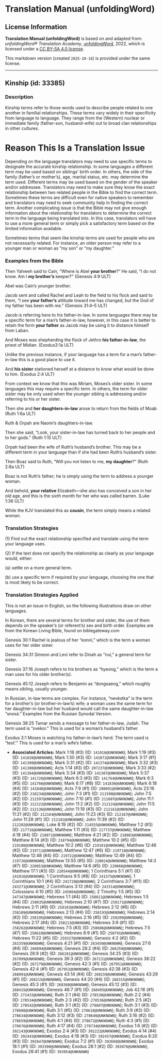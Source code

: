 # Translation Manual (unfoldingWord)

## License Information

**Translation Manual (unfoldingWord)** is based on and adapted from: _unfoldingWord® Translation Academy_, [unfoldingWord](https://unfoldingword.org/utw), 2022, which is licensed under a [CC BY-SA 4.0 license](https://creativecommons.org/licenses/by-sa/4.0/legalcode.en).

This markdown version (created `2025-10-16`) is provided under the same license.



--------------------------------

## Kinship (id: 33385)

### Description

Kinship terms refer to those words used to describe people related to one another in familial relationships. These terms vary widely in their specificity from language to language. They range from the (Western) nuclear or immediate family (father\-son, husband\-wife) out to broad clan relationships in other cultures.

Reason This Is a Translation Issue
==================================

Depending on the language translators may need to use specific terms to designate the accurate kinship relationship. In some languages a different term may be used based on siblings’ birth order. In others, the side of the family (father’s or mother’s), age, marital status, etc. may determine the term used. Different terms may be used based on the gender of the speaker and/or addressee. Translators may need to make sure they know the exact relationship between two related people in the Bible to find the correct term. Sometimes these terms are difficult even for native speakers to remember and translators may need to seek community help in finding the correct term. Another complicating issue is that the Bible may not give enough information about the relationship for translators to determine the correct term in the language being translated into. In this case, translators will have to use a more general term or simply pick a satisfactory term based on the limited information available.

Sometimes terms that seem like kinship terms are used for people who are not necessarily related. For instance, an older person may refer to a younger man or woman as “my son” or “my daughter.”

### Examples from the Bible

Then Yahweh said to Cain, “Where is Abel **your brother**?” He said, “I do not know. Am I **my brother’s** keeper?” (Genesis 4:9 ULT)

Abel was Cain’s younger brother.

Jacob sent and called Rachel and Leah to the field to his flock and said to them, “I see **your father’s** attitude toward me has changed, but the God of my father has been with me.” (Genesis 31:4–5 ULT)

Jacob is referring here to his father\-in\-law. In some languages there may be a specific term for a man’s father\-in\-law, however, in this case it is better to retain the form **your father** as Jacob may be using it to distance himself from Laban.

And Moses was shepherding the flock of Jethro **his father\-in\-law**, the priest of Midian. (Exodus3:1a ULT)

Unlike the previous instance, if your language has a term for a man’s father\-in\-law this is a good place to use it.

And **his sister** stationed herself at a distance to know what would be done to him. (Exodus 2:4 ULT)

From context we know that this was Miriam, Moses’s older sister. In some languages this may require a specific term. In others, the term for older sister may be only used when the younger sibling is addressing and/or referring to his or her sister.

Then she and **her daughters\-in\-law** arose to return from the fields of Moab (Ruth 1:6a ULT)

Ruth \& Orpah are Naomi’s daughters\-in\-law.

Then she said, “Look, your sister\-in\-law has turned back to her people and to her gods.” (Ruth 1:15 ULT)

Orpah had been the wife of Ruth’s husband’s brother. This may be a different term in your language than if she had been Ruth’s husband’s sister.

Then Boaz said to Ruth, “Will you not listen to me, **my daughter**?” (Ruth 2:8a ULT)

Boaz is not Ruth’s father; he is simply using the term to address a younger woman.

And behold, **your relative** Elizabeth—she also has conceived a son in her old age, and this is the sixth month for her who was called barren. (Luke 1:36 ULT)

While the KJV translated this as **cousin**, the term simply means a related woman.

### Translation Strategies

(1\) Find out the exact relationship specified and translate using the term your language uses.

(2\) If the text does not specify the relationship as clearly as your language would, either:

(a) settle on a more general term.

(b) use a specific term if required by your language, choosing the one that is most likely to be correct.

### Translation Strategies Applied

This is not an issue in English, so the following illustrations draw on other languages.

In Korean, there are several terms for brother and sister, the use of them depends on the speaker’s (or referent’s) sex and birth order. Examples are from the Korean Living Bible, found on biblegateway.com

Genesis 30:1 Rachel is jealous of her “eonni,” which is the term a woman uses for her older sister.

Genesis 34:31 Simeon and Levi refer to Dinah as “nui,” a general term for sister.

Genesis 37:16 Joseph refers to his brothers as “hyeong,” which is the term a man uses for his older brother(s).

Genesis 45:12 Joseph refers to Benjamin as “dongsaeng,” which roughly means sibling, usually younger.

In Russian, in\-law terms are complex. For instance, “nevéstka” is the term for a brother’s (or brother\-in\-law’s) wife; a woman uses the same term for her daughter\-in\-law but her husband would call the same daughter\-in\-law “snoxá.” Examples from the Russian Synodal Version.

Genesis 38:25 Tamar sends a message to her father\-in\-law, Judah. The term used is “svekor.” This is used for a woman’s husband’s father.

Exodus 3:1 Moses is watching his father\-in\-law’s herd. The term used is “test’.” This is used for a man’s wife’s father.

* **Associated Articles:** Mark 1:16 (#3) (ID: `141016@UNKNOWN`); Mark 1:19 (#3) (ID: `141028@UNKNOWN`); Mark 1:30 (#3) (ID: `141072@UNKNOWN`); Mark 3:17 (#1) (ID: `141309@UNKNOWN`); Mark 3:31 (#2) (ID: `141374@UNKNOWN`); Mark 3:32 (#3) (ID: `141380@UNKNOWN`); Acts 1:14 (#3) (ID: `207237@UNKNOWN`); Mark 3:33 (#2) (ID: `141384@UNKNOWN`); Mark 3:34 (#3) (ID: `141387@UNKNOWN`); Mark 5:37 (#3) (ID: `141726@UNKNOWN`); Mark 6:3 (#3) (ID: `141764@UNKNOWN`); Mark 6:3 (#5) (ID: `141766@UNKNOWN`); Mark 6:17 (#8) (ID: `141836@UNKNOWN`); Mark 6:18 (#4) (ID: `141840@UNKNOWN`); Acts 7:9 (#1) (ID: `208091@UNKNOWN`); Acts 23:16 (#2) (ID: `210234@UNKNOWN`); John 7:3 (#1) (ID: `211590@UNKNOWN`); John 7:5 (#2) (ID: `211597@UNKNOWN`); John 7:10 (#1) (ID: `211607@UNKNOWN`); John 11:1 (#3) (ID: `212122@UNKNOWN`); John 11:2 (#2) (ID: `212124@UNKNOWN`); John 11:5 (#2) (ID: `212136@UNKNOWN`); John 11:19 (#3) (ID: `212161@UNKNOWN`); John 11:21 (#2) (ID: `212164@UNKNOWN`); John 11:23 (#3) (ID: `212167@UNKNOWN`); John 11:28 (#1) (ID: `212182@UNKNOWN`); John 11:39 (#2) (ID: `212202@UNKNOWN`); Luke 8:19 (#2) (ID: `214555@UNKNOWN`); Matthew 1:2 (#3) (ID: `217716@UNKNOWN`); Matthew 1:11 (#3) (ID: `217737@UNKNOWN`); Matthew 4:18 (#4) (ID: `218071@UNKNOWN`); Matthew 4:21 (#2) (ID: `218083@UNKNOWN`); Matthew 8:14 (#3) (ID: `218794@UNKNOWN`); Matthew 10:2 (#5) (ID: `219100@UNKNOWN`); Matthew 10:2 (#6) (ID: `219101@UNKNOWN`); Matthew 12:46 (#2) (ID: `219711@UNKNOWN`); Matthew 12:47 (#6) (ID: `219718@UNKNOWN`); Matthew 12:48 (#4) (ID: `219722@UNKNOWN`); Matthew 12:49 (#4) (ID: `219726@UNKNOWN`); Matthew 13:55 (#5) (ID: `220024@UNKNOWN`); Matthew 14:3 (#7) (ID: `220053@UNKNOWN`); Matthew 14:6 (#5) (ID: `220066@UNKNOWN`); Matthew 17:1 (#3) (ID: `220544@UNKNOWN`); 1 Corinthians 5:1 (#7) (ID: `241016@UNKNOWN`); 1 Corinthians 9:5 (#8) (ID: `241575@UNKNOWN`); 1 Corinthians 10:1 (#4) (ID: `241720@UNKNOWN`); 2 Corinthians 3:7 (#11) (ID: `243271@UNKNOWN`); 2 Corinthians 3:13 (#4) (ID: `243314@UNKNOWN`); Colossians 4:10 (#5) (ID: `245004@UNKNOWN`); 2 Timothy 1:5 (#5) (ID: `247347@UNKNOWN`); Hebrews 1:1 (#4) (ID: `258011@UNKNOWN`); Hebrews 1:5 (#4) (ID: `258035@UNKNOWN`); Hebrews 2:10 (#7) (ID: `258171@UNKNOWN`); Hebrews 2:11 (#9) (ID: `258183@UNKNOWN`); Hebrews 2:12 (#6) (ID: `258189@UNKNOWN`); Hebrews 2:13 (#4) (ID: `258193@UNKNOWN`); Hebrews 2:14 (#2) (ID: `258195@UNKNOWN`); Hebrews 2:16 (#5) (ID: `258209@UNKNOWN`); Hebrews 2:17 (#4) (ID: `258213@UNKNOWN`); Hebrews 3:9 (#1) (ID: `258262@UNKNOWN`); Hebrews 7:5 (#3) (ID: `258606@UNKNOWN`); Hebrews 7:5 (#7) (ID: `258610@UNKNOWN`); Hebrews 8:9 (#1) (ID: `258791@UNKNOWN`); Hebrews 11:22 (#5) (ID: `259327@UNKNOWN`); Genesis 4:2 (#2) (ID: `263359@UNKNOWN`); Genesis 4:21 (#1) (ID: `263450@UNKNOWN`); Genesis 27:6 (#4) (ID: `266094@UNKNOWN`); Genesis 28:2 (#4) (ID: `266259@UNKNOWN`); Genesis 28:9 (#2) (ID: `266281@UNKNOWN`); Genesis 34:25 (#3) (ID: `267099@UNKNOWN`); Genesis 36:3 (#2) (ID: `267231@UNKNOWN`); Genesis 36:22 (#2) (ID: `267279@UNKNOWN`); Genesis 42:3 (#1) (ID: `267951@UNKNOWN`); Genesis 42:4 (#1) (ID: `267952@UNKNOWN`); Genesis 42:38 (#3) (ID: `268091@UNKNOWN`); Genesis 43:14 (#4) (ID: `268159@UNKNOWN`); Genesis 43:29 (#1) (ID: `268215@UNKNOWN`); Genesis 44:20 (#4) (ID: `268315@UNKNOWN`); Genesis 45:3 (#1) (ID: `268368@UNKNOWN`); Genesis 45:12 (#3) (ID: `268415@UNKNOWN`); Genesis 46:7 (#1) (ID: `268495@UNKNOWN`); Job 42:16 (#1) (ID: `272433@UNKNOWN`); Ruth 2:1 (#4) (ID: `278530@UNKNOWN`); Ruth 2:2 (#4) (ID: `278534@UNKNOWN`); Ruth 2:3 (#2) (ID: `278536@UNKNOWN`); Ruth 2:5 (#2) (ID: `278542@UNKNOWN`); Ruth 3:1 (#2) (ID: `278607@UNKNOWN`); Ruth 3:1 (#3) (ID: `278608@UNKNOWN`); Ruth 3:1 (#5) (ID: `278610@UNKNOWN`); Ruth 3:9 (#3) (ID: `278634@UNKNOWN`); Ruth 3:12 (#3) (ID: `278646@UNKNOWN`); Ruth 3:16 (#2) (ID: `278659@UNKNOWN`); Ruth 4:1 (#4) (ID: `278672@UNKNOWN`); Ruth 4:3 (#1) (ID: `278676@UNKNOWN`); Ruth 4:17 (#4) (ID: `278734@UNKNOWN`); Exodus 1:6 (#2) (ID: `392143@UNKNOWN`); Exodus 2:4 (#3) (ID: `392222@UNKNOWN`); Exodus 4:14 (#4) (ID: `392443@UNKNOWN`); Exodus 4:18 (#3) (ID: `392457@UNKNOWN`); Exodus 6:20 (#3) (ID: `392647@UNKNOWN`); Exodus 7:2 (#1) (ID: `392668@UNKNOWN`); Exodus 18:1 (#1) (ID: `393390@UNKNOWN`); Exodus 28:1 (#2) (ID: `393876@UNKNOWN`); Exodus 28:41 (#1) (ID: `393954@UNKNOWN`)

